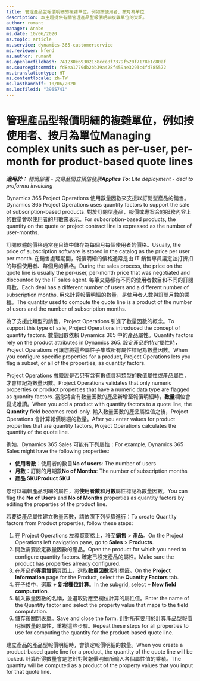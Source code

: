 ```yaml
---
title: 管理產品型報價明細的複雜單位，例如按使用者、按月為單位
description: 本主題提供有關管理產品型報價明細複雜單位的資訊。
author: rumant
manager: Annbe
ms.date: 10/06/2020
ms.topic: article
ms.service: dynamics-365-customerservice
ms.reviewer: kfend
ms.author: rumant
ms.openlocfilehash: 741230e69302138cce8f7379f520f7178e1c80af
ms.sourcegitcommit: fd8ea1779db2bb39a428f459ae3293c4fd785572
ms.translationtype: HT
ms.contentlocale: zh-TW
ms.lasthandoff: 10/06/2020
ms.locfileid: "3965741"
---
```

# <a name="managing-complex-units-such-as-per-user-per-month-for-product-based-quote-lines"></a><span data-ttu-id="2a897-103">管理產品型報價明細的複雜單位，例如按使用者、按月為單位</span><span class="sxs-lookup"><span data-stu-id="2a897-103">Managing complex units such as per-user, per-month for product-based quote lines</span></span>

<span data-ttu-id="2a897-104">_**適用於：** 精簡部署 - 交易至開立預估發票_</span><span class="sxs-lookup"><span data-stu-id="2a897-104">_**Applies To:** Lite deployment - deal to proforma invoicing_</span></span>

<span data-ttu-id="2a897-105">Dynamics 365 Project Operations 使用數量因數來支援以訂閱型產品的銷售。</span><span class="sxs-lookup"><span data-stu-id="2a897-105">Dynamics 365 Project Operations uses quantity factors to support the sale of subscription-based products.</span></span> <span data-ttu-id="2a897-106">對於訂閱型產品，報價或專案合約服務內容上的數量會以使用者的月數來表示。</span><span class="sxs-lookup"><span data-stu-id="2a897-106">For subscription-based products, the quantity on the quote or project contract line is expressed as the number of user-months.</span></span>

<span data-ttu-id="2a897-107">訂閱軟體的價格通常在目錄中儲存為每個月每個使用者的價格。</span><span class="sxs-lookup"><span data-stu-id="2a897-107">Usually, the price of subscription software is stored in the catalog as the price per user per month.</span></span> <span data-ttu-id="2a897-108">在銷售處理期間，報價明細的價格通常是由 IT 銷售專員議定並打折扣的每個使用者、每個月的價格。</span><span class="sxs-lookup"><span data-stu-id="2a897-108">During the sales process, the price on the quote line is usually the per-user, per-month price that was negotiated and discounted by the IT sales agent.</span></span> <span data-ttu-id="2a897-109">每筆交易都有不同的使用者數目和不同的訂閱月數。</span><span class="sxs-lookup"><span data-stu-id="2a897-109">Each deal has a different number of users and a different number of subscription months.</span></span> <span data-ttu-id="2a897-110">用來計算報價明細的數量，是使用者人數與訂閱月數的乘積。</span><span class="sxs-lookup"><span data-stu-id="2a897-110">The quantity used to compute the quote line is a product of the number of users and the number of subscription months.</span></span>

<span data-ttu-id="2a897-111">為了支援此類型的銷售，Project Operations 引進了數量因數的概念。</span><span class="sxs-lookup"><span data-stu-id="2a897-111">To support this type of sale, Project Operations introduced the concept of quantity factors.</span></span> <span data-ttu-id="2a897-112">數量因數依賴 Dynamics 365 中的產品屬性。</span><span class="sxs-lookup"><span data-stu-id="2a897-112">Quantity factors rely on the product attributes in Dynamics 365.</span></span> <span data-ttu-id="2a897-113">設定產品的特定屬性時，Project Operations 可讓您將這些屬性子集或所有屬性標記為數量因數。</span><span class="sxs-lookup"><span data-stu-id="2a897-113">When you configure specific properties for a product, Project Operations lets you flag a subset, or all of the properties, as quantity factors.</span></span>

<span data-ttu-id="2a897-114">Project Operations 會驗證是否只有含有數值資料類型的數值屬性或產品屬性，才會標記為數量因數。</span><span class="sxs-lookup"><span data-stu-id="2a897-114">Project Operations validates that only numeric properties or product properties that have a numeric data type are flagged as quantity factors.</span></span> <span data-ttu-id="2a897-115">當您將含有數量因數的產品新增至報價明細時，**數量**欄位會變成唯讀。</span><span class="sxs-lookup"><span data-stu-id="2a897-115">When you add a product with quantity factors to a quote line, the **Quantity** field becomes read-only.</span></span> <span data-ttu-id="2a897-116">輸入數量因數的產品屬性值之後，Project Operations 會計算報價明細的數量。</span><span class="sxs-lookup"><span data-stu-id="2a897-116">After you enter values for product properties that are quantity factors, Project Operations calculates the quantity of the quote line.</span></span>

<span data-ttu-id="2a897-117">例如，Dynamics 365 Sales 可能有下列屬性：</span><span class="sxs-lookup"><span data-stu-id="2a897-117">For example, Dynamics 365 Sales might have the following properties:</span></span>

- <span data-ttu-id="2a897-118">**使用者數**：使用者的數目</span><span class="sxs-lookup"><span data-stu-id="2a897-118">**No of users**: The number of users</span></span>
- <span data-ttu-id="2a897-119">**月數**：訂閱的月期數</span><span class="sxs-lookup"><span data-stu-id="2a897-119">**No of Months**: The number of subscription months</span></span>
- <span data-ttu-id="2a897-120">**產品 SKU**</span><span class="sxs-lookup"><span data-stu-id="2a897-120">**Product SKU**</span></span>

<span data-ttu-id="2a897-121">您可以編輯產品明細的屬性，將**使用者數**和**月數**屬性標記為數量因數。</span><span class="sxs-lookup"><span data-stu-id="2a897-121">You can flag the **No of Users** and **No of Months** properties as quantity factors by editing the properties of the product line.</span></span>

<span data-ttu-id="2a897-122">若要從產品屬性建立數量因數，請依照下列步驟進行：</span><span class="sxs-lookup"><span data-stu-id="2a897-122">To create Quantity factors from Product properties, follow these steps:</span></span>

1. <span data-ttu-id="2a897-123">在 Project Operations 左導覽窗格上，移至**銷售** > **產品**。</span><span class="sxs-lookup"><span data-stu-id="2a897-123">On the Project Operations left navigation pane, go to **Sales** > **Products**.</span></span>
2. <span data-ttu-id="2a897-124">開啟需要設定數量因數的產品。</span><span class="sxs-lookup"><span data-stu-id="2a897-124">Open the product for which you need to configure quantity factors.</span></span> <span data-ttu-id="2a897-125">確定已設定產品的屬性。</span><span class="sxs-lookup"><span data-stu-id="2a897-125">Make sure the product has properties already configured.</span></span>
3. <span data-ttu-id="2a897-126">在產品的**專案資訊**頁面上，選取**數量因數**索引標籤。</span><span class="sxs-lookup"><span data-stu-id="2a897-126">On the **Project Information** page for the Product, select the **Quantity Factors** tab.</span></span>
4. <span data-ttu-id="2a897-127">在子格中，選取 **+ 新增欄位計算**。</span><span class="sxs-lookup"><span data-stu-id="2a897-127">In the subgrid, select **+ New field computation**.</span></span>
5. <span data-ttu-id="2a897-128">輸入數量因數的名稱，並選取對應至欄位計算的屬性值。</span><span class="sxs-lookup"><span data-stu-id="2a897-128">Enter the name of the Quantity factor and select the property value that maps to the field computation.</span></span>
6. <span data-ttu-id="2a897-129">儲存後關閉表單。</span><span class="sxs-lookup"><span data-stu-id="2a897-129">Save and close the form.</span></span> <span data-ttu-id="2a897-130">針對所有要用於計算產品型報價明細數量的屬性，重複這些步驟。</span><span class="sxs-lookup"><span data-stu-id="2a897-130">Repeat these steps for all properties to use for computing the quantity for the product-based quote line.</span></span>

<span data-ttu-id="2a897-131">建立產品的產品型報價明細時，會鎖定報價明細的數量。</span><span class="sxs-lookup"><span data-stu-id="2a897-131">When you create a product-based quote line for a product, the quantity of the quote line will be locked.</span></span> <span data-ttu-id="2a897-132">計算所得數量會是您針對該報價明細所輸入各個屬性值的乘積。</span><span class="sxs-lookup"><span data-stu-id="2a897-132">The quantity will be computed as a product of the property values that you input for that quote line.</span></span>
